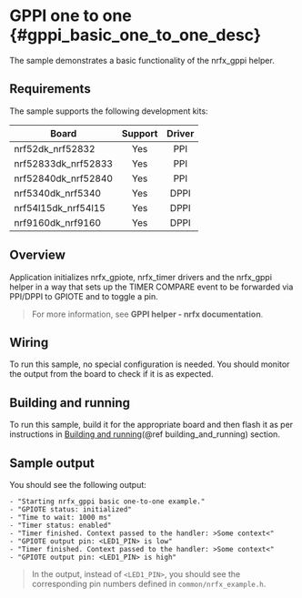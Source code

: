 # GPPI one to one {#gppi_basic_one_to_one_desc}

The sample demonstrates a basic functionality of the nrfx_gppi helper.

## Requirements

The sample supports the following development kits:

| **Board**           | **Support** | **Driver** |
|---------------------|:-----------:|:----------:|
| nrf52dk_nrf52832    |     Yes     |     PPI    |
| nrf52833dk_nrf52833 |     Yes     |     PPI    |
| nrf52840dk_nrf52840 |     Yes     |     PPI    |
| nrf5340dk_nrf5340   |     Yes     |    DPPI    |
| nrf54l15dk_nrf54l15 |     Yes     |    DPPI    |
| nrf9160dk_nrf9160   |     Yes     |    DPPI    |

## Overview

Application initializes nrfx_gpiote, nrfx_timer drivers and the nrfx_gppi helper in a way that sets up the TIMER COMPARE event to be forwarded via PPI/DPPI to GPIOTE and to toggle a pin.

> For more information, see **GPPI helper - nrfx documentation**.

## Wiring

To run this sample, no special configuration is needed.
You should monitor the output from the board to check if it is as expected.

## Building and running

To run this sample, build it for the appropriate board and then flash it as per instructions in [Building and running](@ref building_and_running) section.

## Sample output

You should see the following output:

```
- "Starting nrfx_gppi basic one-to-one example."
- "GPIOTE status: initialized"
- "Time to wait: 1000 ms"
- "Timer status: enabled"
- "Timer finished. Context passed to the handler: >Some context<"
- "GPIOTE output pin: <LED1_PIN> is low"
- "Timer finished. Context passed to the handler: >Some context<"
- "GPIOTE output pin: <LED1_PIN> is high"
```

> In the output, instead of `<LED1_PIN>`, you should see the corresponding pin numbers defined in `common/nrfx_example.h`.

[//]: #
[Building and running]: <../../../README.md#building-and-running>
